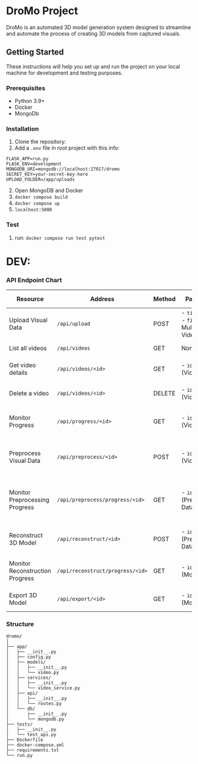 # DroMo Project

DroMo is an automated 3D model generation system designed to streamline and automate the process of creating 3D models from captured visuals.

## Getting Started

These instructions will help you set up and run the project on your local machine for development and testing purposes.

### Prerequisites

- Python 3.9+
- Docker
- MongoDb

### Installation

1. Clone the repository:
2. Add a `.env` file in root project with this info:
```
FLASK_APP=run.py
FLASK_ENV=development
MONGODB_URI=mongodb://localhost:27017/dromo
SECRET_KEY=your-secret-key-here
UPLOAD_FOLDER=/app/uploads
```
2. Open MongoDB and Docker
3. ```docker compose build```
4. ```docker compose up```
5. `localhost:5000`

### Test

1. run: ```docker compose run test pytest```

# DEV:

### API Endpoint Chart
| Resource | Address | Method | Parameters | Responses | Status Codes |
| -------- | ------- | ------ | ---------- | --------- | ------------ |
| Upload Visual Data | `/api/upload` | POST | - `title`: String<br>- `file`: Multipart Video | - `message`: Upload success<br>- `video_id`: MongoDB ID | 200, 400, 500 |
| List all videos | `/api/videos` | GET | None | Array of video objects | 200, 500 |
| Get video details | `/api/videos/<id>` | GET | - `id`: String (Video ID) | Video object | 200, 404, 500 |
| Delete a video | `/api/videos/<id>` | DELETE | - `id`: String (Video ID) | - `message`: Deletion success | 200, 404, 500 |
| Monitor Progress | `/api/progress/<id>` | GET | - `id`: String (Video ID) | - `video_id`: String<br>- `progress`: int (0-100)<br>- `status`: String | 200, 404, 500 |
| Preprocess Visual Data | `/api/preprocess/<id>` | POST | - `id`: String (Video ID) | - `message`: Preprocessing started<br>- `preprocessed_data_id`: String | 200, 404, 500 |
| Monitor Preprocessing Progress | `/api/preprocess/progress/<id>` | GET | - `id`: String (Preprocessed Data ID) | - `preprocessed_data_id`: String<br>- `progress`: int (0-100)<br>- `status`: String | 200, 404, 500 |
| Reconstruct 3D Model | `/api/reconstruct/<id>` | POST | - `id`: String (Preprocessed Data ID) | - `message`: Reconstruction started<br>- `model_id`: String | 200, 404, 500 |
| Monitor Reconstruction Progress | `/api/reconstruct/progress/<id>` | GET | - `id`: String (Model ID) | - `model_id`: String<br>- `progress`: int (0-100)<br>- `status`: String | 200, 404, 500 |
| Export 3D Model | `/api/export/<id>` | GET | - `id`: String (Model ID) | - `model_id`: String<br>- `file_path`: String<br>- `metadata`: Object | 200, 404, 500 |

### Structure
```
dromo/
│
├── app/
│   ├── __init__.py
│   ├── config.py
│   ├── models/
│   │   ├── __init__.py
│   │   └── video.py
│   ├── services/
│   │   ├── __init__.py
│   │   └── video_service.py
│   ├── api/
│   │   ├── __init__.py
│   │   └── routes.py
│   └── db/
│       ├── __init__.py
│       └── mongodb.py
├── tests/
│   ├── __init__.py
│   └── test_api.py
├── Dockerfile
├── docker-compose.yml
├── requirements.txt
└── run.py
```